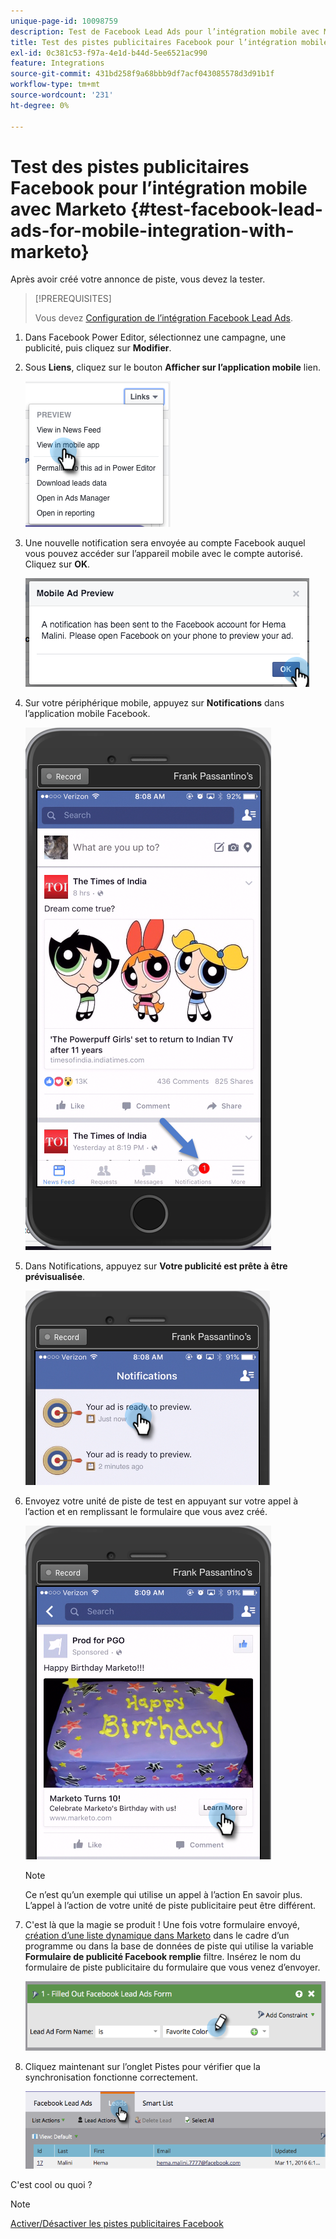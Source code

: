 ```yaml
---
unique-page-id: 10098759
description: Test de Facebook Lead Ads pour l’intégration mobile avec Marketo - Documentation Marketo - Documentation du produit
title: Test des pistes publicitaires Facebook pour l’intégration mobile avec Marketo
exl-id: 0c381c53-f97a-4e1d-b44d-5ee6521ac990
feature: Integrations
source-git-commit: 431bd258f9a68bbb9df7acf043085578d3d91b1f
workflow-type: tm+mt
source-wordcount: '231'
ht-degree: 0%

---
```


# Test des pistes publicitaires Facebook pour l’intégration mobile avec Marketo {#test-facebook-lead-ads-for-mobile-integration-with-marketo}

Après avoir créé votre annonce de piste, vous devez la tester.

>[!PREREQUISITES]
>
>Vous devez [Configuration de l’intégration Facebook Lead Ads](/help/marketo/product-docs/demand-generation/facebook/set-up-facebook-lead-ads.md).

1. Dans Facebook Power Editor, sélectionnez une campagne, une publicité, puis cliquez sur **Modifier**.

1. Sous **Liens**, cliquez sur le bouton **Afficher sur l’application mobile** lien.

   ![](assets/image2016-5-13-15-3a2-3a38.png)

1. Une nouvelle notification sera envoyée au compte Facebook auquel vous pouvez accéder sur l’appareil mobile avec le compte autorisé. Cliquez sur **OK**.

   ![](assets/image2016-3-11-8-3a35-3a7.png)

1. Sur votre périphérique mobile, appuyez sur **Notifications** dans l’application mobile Facebook.

   ![](assets/image2016-3-11-8-3a38-3a35.png)

1. Dans Notifications, appuyez sur **Votre publicité est prête à être prévisualisée**.

   ![](assets/image2016-3-11-8-3a41-3a59.png)

1. Envoyez votre unité de piste de test en appuyant sur votre appel à l’action et en remplissant le formulaire que vous avez créé.

   ![](assets/image2016-3-11-8-3a52-3a20.png)

   >[!NOTE]
   >
   >Ce n’est qu’un exemple qui utilise un appel à l’action En savoir plus. L’appel à l’action de votre unité de piste publicitaire peut être différent.

1. C&#39;est là que la magie se produit ! Une fois votre formulaire envoyé, [création d’une liste dynamique dans Marketo](/help/marketo/product-docs/core-marketo-concepts/smart-lists-and-static-lists/creating-a-smart-list/create-a-smart-list.md) dans le cadre d’un programme ou dans la base de données de piste qui utilise la variable **Formulaire de publicité Facebook remplie** filtre. Insérez le nom du formulaire de piste publicitaire du formulaire que vous venez d’envoyer.

   ![](assets/image2016-3-11-8-3a59-3a34.png)

1. Cliquez maintenant sur l’onglet Pistes pour vérifier que la synchronisation fonctionne correctement.

   ![](assets/image2016-3-11-15-3a27-3a54.png)

C&#39;est cool ou quoi ?

>[!NOTE]
>
>[Activer/Désactiver les pistes publicitaires Facebook](/help/marketo/product-docs/demand-generation/facebook/set-up-facebook-lead-ads.md)
